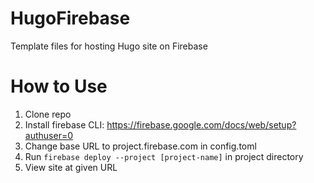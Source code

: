 # HugoFirebase

Template files for hosting Hugo site on Firebase

# How to Use

1. Clone repo
2. Install firebase CLI: https://firebase.google.com/docs/web/setup?authuser=0
3. Change base URL to project.firebase.com in config.toml
4. Run `firebase deploy --project [project-name]` in project directory
5. View site at given URL
